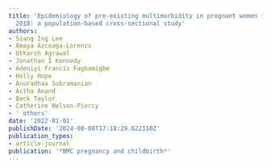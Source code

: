```yaml
---
title: 'Epidemiology of pre-existing multimorbidity in pregnant women in the UK in
  2018: a population-based cross-sectional study'
authors:
- Siang Ing Lee
- Amaya Azcoaga-Lorenzo
- Utkarsh Agrawal
- Jonathan I Kennedy
- Adeniyi Francis Fagbamigbe
- Holly Hope
- Anuradhaa Subramanian
- Astha Anand
- Beck Taylor
- Catherine Nelson-Piercy
- ' others'
date: '2022-01-01'
publishDate: '2024-08-08T17:18:29.622110Z'
publication_types:
- article-journal
publication: '*BMC pregnancy and childbirth*'
---
```

